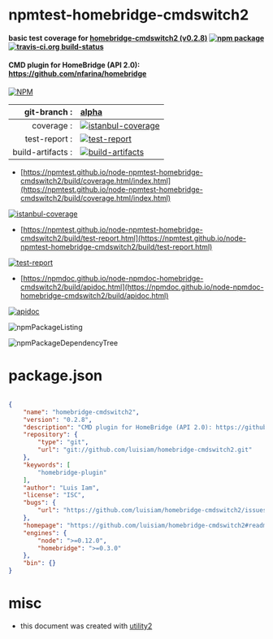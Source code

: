 # npmtest-homebridge-cmdswitch2

#### basic test coverage for  [homebridge-cmdswitch2 (v0.2.8)](https://github.com/luisiam/homebridge-cmdswitch2#readme)  [![npm package](https://img.shields.io/npm/v/npmtest-homebridge-cmdswitch2.svg?style=flat-square)](https://www.npmjs.org/package/npmtest-homebridge-cmdswitch2) [![travis-ci.org build-status](https://api.travis-ci.org/npmtest/node-npmtest-homebridge-cmdswitch2.svg)](https://travis-ci.org/npmtest/node-npmtest-homebridge-cmdswitch2)

#### CMD plugin for HomeBridge (API 2.0): https://github.com/nfarina/homebridge

[![NPM](https://nodei.co/npm/homebridge-cmdswitch2.png?downloads=true&downloadRank=true&stars=true)](https://www.npmjs.com/package/homebridge-cmdswitch2)

| git-branch : | [alpha](https://github.com/npmtest/node-npmtest-homebridge-cmdswitch2/tree/alpha)|
|--:|:--|
| coverage : | [![istanbul-coverage](https://npmtest.github.io/node-npmtest-homebridge-cmdswitch2/build/coverage.badge.svg)](https://npmtest.github.io/node-npmtest-homebridge-cmdswitch2/build/coverage.html/index.html)|
| test-report : | [![test-report](https://npmtest.github.io/node-npmtest-homebridge-cmdswitch2/build/test-report.badge.svg)](https://npmtest.github.io/node-npmtest-homebridge-cmdswitch2/build/test-report.html)|
| build-artifacts : | [![build-artifacts](https://npmtest.github.io/node-npmtest-homebridge-cmdswitch2/glyphicons_144_folder_open.png)](https://github.com/npmtest/node-npmtest-homebridge-cmdswitch2/tree/gh-pages/build)|

- [https://npmtest.github.io/node-npmtest-homebridge-cmdswitch2/build/coverage.html/index.html](https://npmtest.github.io/node-npmtest-homebridge-cmdswitch2/build/coverage.html/index.html)

[![istanbul-coverage](https://npmtest.github.io/node-npmtest-homebridge-cmdswitch2/build/screenCapture.buildCi.browser.%252Ftmp%252Fbuild%252Fcoverage.lib.html.png)](https://npmtest.github.io/node-npmtest-homebridge-cmdswitch2/build/coverage.html/index.html)

- [https://npmtest.github.io/node-npmtest-homebridge-cmdswitch2/build/test-report.html](https://npmtest.github.io/node-npmtest-homebridge-cmdswitch2/build/test-report.html)

[![test-report](https://npmtest.github.io/node-npmtest-homebridge-cmdswitch2/build/screenCapture.buildCi.browser.%252Ftmp%252Fbuild%252Ftest-report.html.png)](https://npmtest.github.io/node-npmtest-homebridge-cmdswitch2/build/test-report.html)

- [https://npmdoc.github.io/node-npmdoc-homebridge-cmdswitch2/build/apidoc.html](https://npmdoc.github.io/node-npmdoc-homebridge-cmdswitch2/build/apidoc.html)

[![apidoc](https://npmdoc.github.io/node-npmdoc-homebridge-cmdswitch2/build/screenCapture.buildCi.browser.%252Ftmp%252Fbuild%252Fapidoc.html.png)](https://npmdoc.github.io/node-npmdoc-homebridge-cmdswitch2/build/apidoc.html)

![npmPackageListing](https://npmtest.github.io/node-npmtest-homebridge-cmdswitch2/build/screenCapture.npmPackageListing.svg)

![npmPackageDependencyTree](https://npmtest.github.io/node-npmtest-homebridge-cmdswitch2/build/screenCapture.npmPackageDependencyTree.svg)



# package.json

```json

{
    "name": "homebridge-cmdswitch2",
    "version": "0.2.8",
    "description": "CMD plugin for HomeBridge (API 2.0): https://github.com/nfarina/homebridge",
    "repository": {
        "type": "git",
        "url": "git://github.com/luisiam/homebridge-cmdswitch2.git"
    },
    "keywords": [
        "homebridge-plugin"
    ],
    "author": "Luis Iam",
    "license": "ISC",
    "bugs": {
        "url": "https://github.com/luisiam/homebridge-cmdswitch2/issues"
    },
    "homepage": "https://github.com/luisiam/homebridge-cmdswitch2#readme",
    "engines": {
        "node": ">=0.12.0",
        "homebridge": ">=0.3.0"
    },
    "bin": {}
}
```



# misc
- this document was created with [utility2](https://github.com/kaizhu256/node-utility2)
